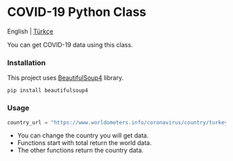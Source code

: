 # COVID-19 Python Class
English | [Türkçe](README.tr.md)

You can get COVID-19 data using this class.

### Installation
This project uses [BeautifulSoup4](https://pypi.org/project/beautifulsoup4/) library.
```
pip install beautifulsoup4
```

### Usage
```python
country_url = "https://www.worldometers.info/coronavirus/country/turkey"
```
* You can change the country you will get data.<br>
* Functions start with total return the world data.<br>
* The other functions return the country data.
